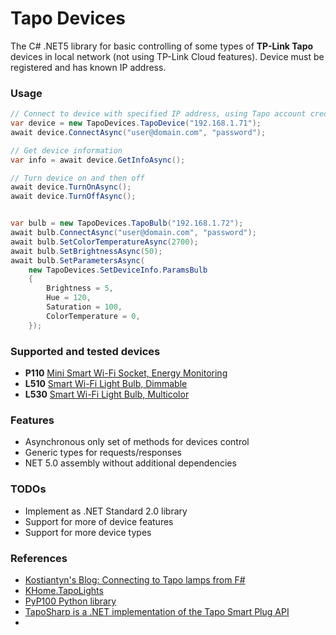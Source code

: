 # Tapo Devices

The C# .NET5 library for basic controlling of some types of **TP-Link Tapo** devices 
in local network (not using TP-Link Cloud features). 
Device must be registered and has known IP address.

### Usage

```c#
// Connect to device with specified IP address, using Tapo account credentials (email and password)
var device = new TapoDevices.TapoDevice("192.168.1.71");
await device.ConnectAsync("user@domain.com", "password");

// Get device information
var info = await device.GetInfoAsync();

// Turn device on and then off
await device.TurnOnAsync();
await device.TurnOffAsync();


var bulb = new TapoDevices.TapoBulb("192.168.1.72");
await bulb.ConnectAsync("user@domain.com", "password");
await bulb.SetColorTemperatureAsync(2700);
await bulb.SetBrightnessAsync(50);
await bulb.SetParametersAsync(
    new TapoDevices.SetDeviceInfo.ParamsBulb
    {
        Brightness = 5,
        Hue = 120,
        Saturation = 100,
        ColorTemperature = 0,
    });
```


### Supported and tested devices
* **P110** [Mini Smart Wi-Fi Socket, Energy Monitoring](https://www.tp-link.com/en/home-networking/smart-plug/tapo-p110/)
* **L510** [Smart Wi-Fi Light Bulb, Dimmable](https://www.tp-link.com/en/home-networking/smart-bulb/tapo-l510e/)
* **L530** [Smart Wi-Fi Light Bulb, Multicolor](https://www.tp-link.com/en/home-networking/smart-bulb/tapo-l530e/)


### Features
* Asynchronous only set of methods for devices control
* Generic types for requests/responses
* NET 5.0 assembly without additional dependencies


### TODOs
* Implement as .NET Standard 2.0 library
* Support for more of device features
* Support for more device types


### References
* [Kostiantyn's Blog: Connecting to Tapo lamps from F#](https://sharovarskyi.com/blog/posts/fsharp-tapo-lamps/)
* [KHome.TapoLights](https://github.com/kostya9/KHome.TapoLights)
* [PyP100 Python library](https://github.com/fishbigger/TapoP100)
* [TapoSharp is a .NET implementation of the Tapo Smart Plug API](https://github.com/Cirx08/TapoSharp)
* 